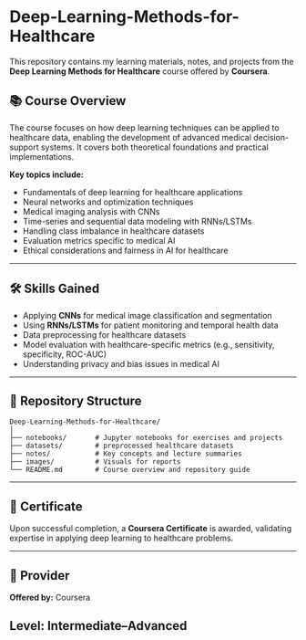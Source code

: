 # Deep-Learning-Methods-for-Healthcare

This repository contains my learning materials, notes, and projects from the **Deep Learning Methods for Healthcare** course offered by **Coursera**.

## 📚 Course Overview

The course focuses on how deep learning techniques can be applied to healthcare data, enabling the development of advanced medical decision-support systems. It covers both theoretical foundations and practical implementations.

**Key topics include:**

* Fundamentals of deep learning for healthcare applications
* Neural networks and optimization techniques
* Medical imaging analysis with CNNs
* Time-series and sequential data modeling with RNNs/LSTMs
* Handling class imbalance in healthcare datasets
* Evaluation metrics specific to medical AI
* Ethical considerations and fairness in AI for healthcare

---

## 🛠 Skills Gained

* Applying **CNNs** for medical image classification and segmentation
* Using **RNNs/LSTMs** for patient monitoring and temporal health data
* Data preprocessing for healthcare datasets
* Model evaluation with healthcare-specific metrics (e.g., sensitivity, specificity, ROC-AUC)
* Understanding privacy and bias issues in medical AI

---

## 📂 Repository Structure

```
Deep-Learning-Methods-for-Healthcare/
│
├── notebooks/       # Jupyter notebooks for exercises and projects
├── datasets/        # preprocessed healthcare datasets
├── notes/           # Key concepts and lecture summaries
├── images/          # Visuals for reports
└── README.md        # Course overview and repository guide
```

---

## 📜 Certificate

Upon successful completion, a **Coursera Certificate** is awarded, validating expertise in applying deep learning to healthcare problems.

---

## 📅 Provider

**Offered by:** Coursera

**Level:** Intermediate–Advanced
---
